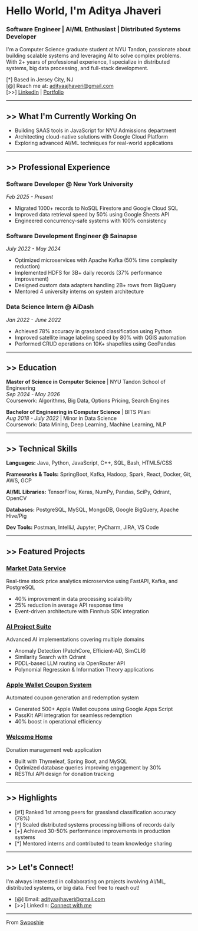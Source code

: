 # Hello World, I'm Aditya Jhaveri

### Software Engineer | AI/ML Enthusiast | Distributed Systems Developer

I'm a Computer Science graduate student at NYU Tandon, passionate about building scalable systems and leveraging AI to solve complex problems. With 2+ years of professional experience, I specialize in distributed systems, big data processing, and full-stack development.

[*] Based in Jersey City, NJ  
[@] Reach me at: adityaajhaveri@gmail.com  
[>>] [LinkedIn](https://www.linkedin.com/in/adityaalokjhaveri/) | [Portfolio](https://github.com/swooshie)

---

## >> What I'm Currently Working On

- Building SAAS tools in JavaScript for NYU Admissions department
- Architecting cloud-native solutions with Google Cloud Platform
- Exploring advanced AI/ML techniques for real-world applications

---

## >> Professional Experience

### Software Developer @ New York University
*Feb 2025 - Present*
- Migrated 1000+ records to NoSQL Firestore and Google Cloud SQL
- Improved data retrieval speed by 50% using Google Sheets API
- Engineered concurrency-safe systems with 100% consistency

### Software Development Engineer @ Sainapse
*July 2022 - May 2024*
- Optimized microservices with Apache Kafka (50% time complexity reduction)
- Implemented HDFS for 3B+ daily records (37% performance improvement)
- Designed custom data adapters handling 2B+ rows from BigQuery
- Mentored 4 university interns on system architecture

### Data Science Intern @ AiDash
*Jan 2022 - June 2022*
- Achieved 78% accuracy in grassland classification using Python
- Improved satellite image labeling speed by 80% with QGIS automation
- Performed CRUD operations on 10K+ shapefiles using GeoPandas

---

## >> Education

**Master of Science in Computer Science** | NYU Tandon School of Engineering  
*Sep 2024 - May 2026*  
Coursework: Algorithms, Big Data, Options Pricing, Search Engines

**Bachelor of Engineering in Computer Science** | BITS Pilani  
*Aug 2018 - July 2022* | Minor in Data Science  
Coursework: Data Mining, Deep Learning, Machine Learning, NLP

---

## >> Technical Skills

**Languages:** Java, Python, JavaScript, C++, SQL, Bash, HTML5/CSS

**Frameworks & Tools:** SpringBoot, Kafka, Hadoop, Spark, React, Docker, Git, AWS, GCP

**AI/ML Libraries:** TensorFlow, Keras, NumPy, Pandas, SciPy, Qdrant, OpenCV

**Databases:** PostgreSQL, MySQL, MongoDB, Google BigQuery, Apache Hive/Pig

**Dev Tools:** Postman, IntelliJ, Jupyter, PyCharm, JIRA, VS Code

---

## >> Featured Projects

### [Market Data Service](https://github.com/swooshie/market-data-microservice)
Real-time stock price analytics microservice using FastAPI, Kafka, and PostgreSQL
- 40% improvement in data processing scalability
- 25% reduction in average API response time
- Event-driven architecture with Finnhub SDK integration

### [AI Project Suite](https://github.com/swooshie/Artificial-Intelligence-Project)
Advanced AI implementations covering multiple domains
- Anomaly Detection (PatchCore, Efficient-AD, SimCLR)
- Similarity Search with Qdrant
- PDDL-based LLM routing via OpenRouter API
- Polynomial Regression & Information Theory applications

### [Apple Wallet Coupon System](https://github.com/swooshie/apple-wallet-coupon-maker)
Automated coupon generation and redemption system
- Generated 500+ Apple Wallet coupons using Google Apps Script
- PassKit API integration for seamless redemption
- 40% boost in operational efficiency

### [Welcome Home](https://github.com/adityajhaveri/welcome-home)
Donation management web application
- Built with Thymeleaf, Spring Boot, and MySQL
- Optimized database queries improving engagement by 30%
- RESTful API design for donation tracking

---

## >> Highlights

- [#1] Ranked 1st among peers for grassland classification accuracy (78%)
- [^] Scaled distributed systems processing billions of records daily
- [+] Achieved 30-50% performance improvements in production systems
- [*] Mentored interns and contributed to team knowledge sharing

---

## >> Let's Connect!

I'm always interested in collaborating on projects involving AI/ML, distributed systems, or big data. Feel free to reach out!

- [@] Email: adityaajhaveri@gmail.com
- [>>] LinkedIn: [Connect with me](https://www.linkedin.com/in/adityaalokjhaveri/)

---

From [Swooshie](https://github.com/swooshie)
